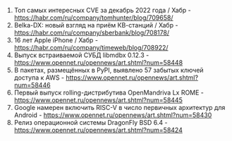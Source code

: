 1. Топ самых интересных CVE за декабрь 2022 года / Хабр - https://habr.com/ru/company/tomhunter/blog/709658/
1. Belka-DX: новый взгляд на приём КВ-станций / Хабр - https://habr.com/ru/company/sberbank/blog/708178/
1. 16 лет Apple iPhone / Хабр - https://habr.com/ru/company/timeweb/blog/708922/
1. Выпуск встраиваемой СУБД libmdbx 0.12.3 - https://www.opennet.ru/opennews/art.shtml?num=58448
1. В пакетах, размещённых в PyPI, выявлено 57 забытых ключей доступа к AWS - https://www.opennet.ru/opennews/art.shtml?num=58446
1. Первый выпуск rolling-дистрибутива OpenMandriva Lx ROME - https://www.opennet.ru/opennews/art.shtml?num=58445
1. Google намерен включить RISC-V в число первичных архитектур для Android - https://www.opennet.ru/opennews/art.shtml?num=58430
1. Релиз операционной системы DragonFly BSD 6.4 - https://www.opennet.ru/opennews/art.shtml?num=58424
